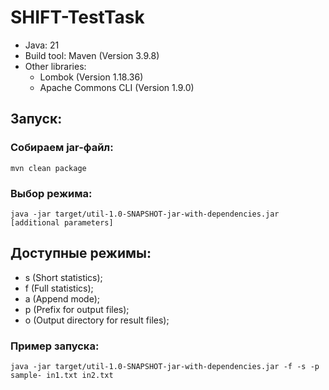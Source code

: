 # SHIFT-TestTask

* Java: 21
* Build tool: Maven (Version 3.9.8)
* Other libraries:
  - Lombok (Version 1.18.36)
  - Apache Commons CLI (Version 1.9.0)

## Запуск:

### Собираем jar-файл:
    mvn clean package

### Выбор режима:
    java -jar target/util-1.0-SNAPSHOT-jar-with-dependencies.jar [additional parameters] 

## Доступные режимы:
- s (Short statistics);
- f (Full statistics);
- a (Append mode);
- p (Prefix for output files);
- o (Output directory for result files);

### Пример запуска:
    java -jar target/util-1.0-SNAPSHOT-jar-with-dependencies.jar -f -s -p sample- in1.txt in2.txt



